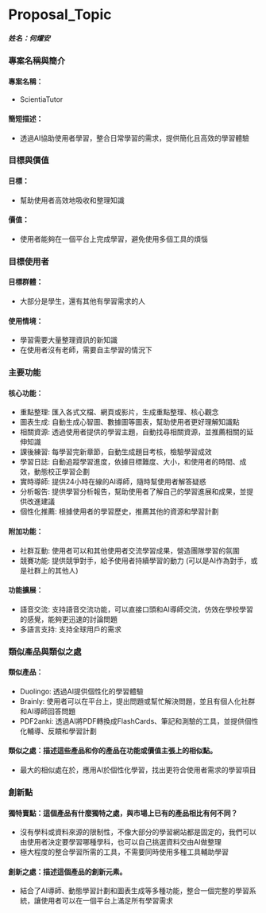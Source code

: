 # Proposal_Topic

##### 姓名：何燿安

### 專案名稱與簡介

#### 專案名稱：

-   ScientiaTutor

#### 簡短描述：

-   透過AI協助使用者學習，整合日常學習的需求，提供簡化且高效的學習體驗

### 目標與價值

#### 目標：

-   幫助使用者高效地吸收和整理知識

#### 價值：

-   使用者能夠在一個平台上完成學習，避免使用多個工具的煩惱

### 目標使用者

#### 目標群體：

-   大部分是學生，還有其他有學習需求的人

#### 使用情境：

-   學習需要大量整理資訊的新知識
-   在使用者沒有老師，需要自主學習的情況下

### 主要功能

#### 核心功能：

-   重點整理: 匯入各式文檔、網頁或影片，生成重點整理、核心觀念
-   圖表生成: 自動生成心智圖、數據圖等圖表，幫助使用者更好理解知識點
-   相關資源: 透過使用者提供的學習主題，自動找尋相關資源，並推薦相關的延伸知識
-   課後練習: 每學習完新章節，自動生成題目考核，檢驗學習成效
-   學習日誌: 自動追蹤學習進度，依據目標難度、大小，和使用者的時間、成效，動態校正學習企劃
-   實時導師: 提供24小時在線的AI導師，隨時幫使用者解答疑惑
-   分析報告: 提供學習分析報告，幫助使用者了解自己的學習進展和成果，並提供改進建議
-   個性化推薦: 根據使用者的學習歷史，推薦其他的資源和學習計劃

#### 附加功能：

-   社群互動: 使用者可以和其他使用者交流學習成果，營造團隊學習的氛圍
-   競賽功能: 提供競爭對手，給予使用者持續學習的動力 (可以是AI作為對手，或是社群上的其他人)

#### 功能擴展：

-   語音交流: 支持語音交流功能，可以直接口頭和AI導師交流，仿效在學校學習的感覺，能夠更迅速的討論問題
-   多語言支持: 支持全球用戶的需求

### 類似產品與類似之處

#### 類似產品：

-   Duolingo: 透過AI提供個性化的學習體驗
-   Brainly:  使用者可以在平台上，提出問題或幫忙解決問題，並且有個人化社群和AI導師回答問題
-   PDF2anki: 透過AI將PDF轉換成FlashCards、筆記和測驗的工具，並提供個性化輔導、反饋和學習計劃

#### 類似之處：描述這些產品和你的產品在功能或價值主張上的相似點。

-   最大的相似處在於，應用AI於個性化學習，找出更符合使用者需求的學習項目

### 創新點

#### 獨特賣點：這個產品有什麼獨特之處，與市場上已有的產品相比有何不同？

-   沒有學科或資料來源的限制性，不像大部分的學習網站都是固定的，我們可以由使用者決定要學習哪種學科，也可以自己挑選資料交由AI做整理
-   極大程度的整合學習所需的工具，不需要同時使用多種工具輔助學習

#### 創新之處：描述這個產品的創新元素。

-   結合了AI導師、動態學習計劃和圖表生成等多種功能，整合一個完整的學習系統，讓使用者可以在一個平台上滿足所有學習需求
